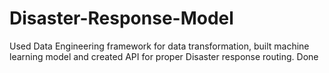# Disaster-Response-Model
Used Data Engineering framework for data transformation, built machine learning model and created API for proper Disaster response routing. Done
